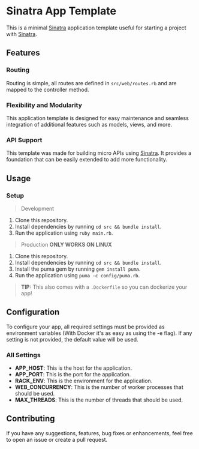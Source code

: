# Sinatra App Template

This is a minimal [Sinatra](https://github.com/sinatra/sinatra) application template useful for starting a project with [Sinatra](https://github.com/sinatra/sinatra).

## Features

### Routing

Routing is simple, all routes are defined in `src/web/routes.rb` and are mapped to the controller method.

### Flexibility and Modularity

This application template is designed for easy maintenance and seamless integration of additional features such as models, views, and more.

### API Support

This template was made for building micro APIs using [Sinatra](https://github.com/sinatra/sinatra). It provides a foundation that can be easily extended to add more functionality.

## Usage

### Setup
> Development
1. Clone this repository.
2. Install dependencies by running `cd src && bundle install`.
3. Run the application using `ruby main.rb`.

> Production **ONLY WORKS ON LINUX**
1. Clone this repository.
2. Install dependencies by running `cd src && bundle install`.
3. Install the puma gem by running `gem install puma`.
4. Run the application using `puma -c config/puma.rb`.

> **TIP:** This also comes with a `.Dockerfile` so you can dockerize your app!

## Configuration

To configure your app, all required settings must be provided as environment variables (With Docker it's as easy as using the -e flag). If any setting is not provided, the default value will be used.

### All Settings
- **APP_HOST**: This is the host for the application.
- **APP_PORT**: This is the port for the application.
- **RACK_ENV**: This is the environment for the application.
- **WEB_CONCURRENCY**: This is the number of worker processes that should be used.
- **MAX_THREADS**: This is the number of threads that should be used.

## Contributing
If you have any suggestions, features, bug fixes or enhancements, feel free to open an issue or create a pull request.